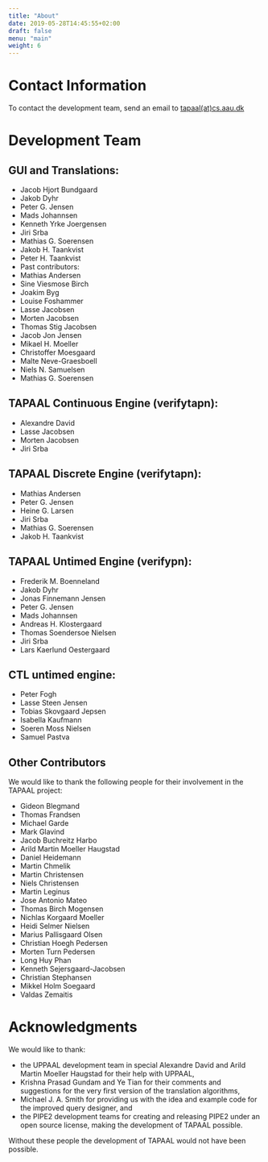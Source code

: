 ```yaml
---
title: "About"
date: 2019-05-28T14:45:55+02:00
draft: false
menu: "main"
weight: 6
---
```


# Contact Information
To contact the development team, send an email to [tapaal(at)cs.aau.dk](mailto:tapaal@cs.aau.dk)

# Development Team
## GUI and Translations:

  * Jacob Hjort Bundgaard
  * Jakob Dyhr
  * Peter G. Jensen
  * Mads Johannsen
  * Kenneth Yrke Joergensen
  * Jiri Srba
  * Mathias G. Soerensen
  * Jakob H. Taankvist
  * Peter H. Taankvist
  * Past contributors:
  * Mathias Andersen
  * Sine Viesmose Birch
  * Joakim Byg
  * Louise Foshammer
  * Lasse Jacobsen
  * Morten Jacobsen
  * Thomas Stig Jacobsen
  * Jacob Jon Jensen
  * Mikael H. Moeller
  * Christoffer Moesgaard
  * Malte Neve-Graesboell
  * Niels N. Samuelsen
  * Mathias G. Soerensen
 
## TAPAAL Continuous Engine (verifytapn):

  * Alexandre David
  * Lasse Jacobsen
  * Morten Jacobsen
  * Jiri Srba
 
## TAPAAL Discrete Engine (verifytapn):
  
  * Mathias Andersen
  * Peter G. Jensen
  * Heine G. Larsen
  * Jiri Srba
  * Mathias G. Soerensen
  * Jakob H. Taankvist
 

## TAPAAL Untimed Engine (verifypn):
  
  * Frederik M. Boenneland
  * Jakob Dyhr
  * Jonas Finnemann Jensen
  * Peter G. Jensen
  * Mads Johannsen
  * Andreas H. Klostergaard
  * Thomas Soendersoe Nielsen
  * Jiri Srba
  * Lars Kaerlund Oestergaard

## CTL untimed engine:

  * Peter Fogh
  * Lasse Steen Jensen
  * Tobias Skovgaard Jepsen
  * Isabella Kaufmann
  * Soeren Moss Nielsen
  * Samuel Pastva

## Other Contributors
We would like to thank the following people for their involvement in the TAPAAL project:

  * Gideon Blegmand
  * Thomas Frandsen
  * Michael Garde
  * Mark Glavind
  * Jacob Buchreitz Harbo
  * Arild Martin Moeller Haugstad
  * Daniel Heidemann
  * Martin Chmelik
  * Martin Christensen
  * Niels Christensen
  * Martin Leginus
  * Jose Antonio Mateo
  * Thomas Birch Mogensen
  * Nichlas Korgaard Moeller
  * Heidi Selmer Nielsen
  * Marius Pallisgaard Olsen
  * Christian Hoegh Pedersen
  * Morten Turn Pedersen
  * Long Huy Phan
  * Kenneth Sejersgaard-Jacobsen
  * Christian Stephansen
  * Mikkel Holm Soegaard
  * Valdas Zemaitis

# Acknowledgments
We would like to thank:

  * the UPPAAL development team in special Alexandre David and Arild Martin Moeller Haugstad for their help with UPPAAL, 
  * Krishna Prasad Gundam and Ye Tian for their comments and suggestions for the very first version of the translation algorithms, 
  * Michael J. A. Smith for providing us with the idea and example code for the improved query designer, and 
  * the PIPE2 development teams for creating and releasing PIPE2 under an open source license, making the development of TAPAAL possible.

Without these people the development of TAPAAL would not have been possible.